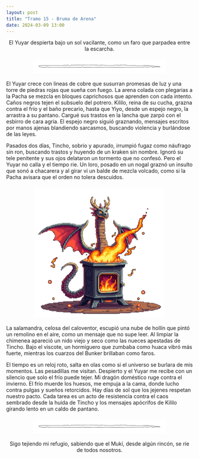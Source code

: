 ```yaml
---
layout: post
title: "Tramo 15 - Bruma de Arena"
date: 2024-03-09 13:00
---
```

<div style="text-align: center;">
  <p>El Yuyar despierta bajo un sol vacilante, como un faro que parpadea entre la escarcha.</p>
</div>

<img src="/assets/images/separador.png" alt="Separador" style="display: block; margin: 20px auto;">

El Yuyar crece con lineas de cobre que susurran promesas de luz y una torre de piedras rojas que sueña con fuego. La arena colada con plegarias a la Pacha se mezcla en bloques caprichosos que aprenden con cada intento. Caños negros tejen el subsuelo del potrero. Kililo, reina de su cucha, grazna contra el frío y el baño precario, hasta que Yiyo, desde un espejo negro, la arrastra a su pantano. Cargué sus trastos en la lancha que zarpó con el esbirro de cara agria. El espejo negro siguió graznando, mensajes escritos por manos ajenas blandiendo sarcasmos, buscando violencia y burlándose de las leyes.
<br>

Pasados dos días, Tincho, sobrio y apurado, irrumpió fugaz como náufrago sin ron, buscando trastos y huyendo de un kraken sin nombre. Ignoró su tele penitente y sus ojos delataron un tormento que no confesó. Pero el Yuyar no calla y el tiempo rie. Un loro, posado en un nogal graznó un insulto que sonó a chacarera y al girar vi un balde de mezcla volcado, como si la Pacha avisara que el orden no tolera descuidos.

<img src="/assets/images/salamandra.png" alt="Salamandra" style="display: block; margin: 20px auto;">

La salamandra, celosa del caloventor, escupió una nube de hollín que pintó un remolino en el aire, como un mensaje que no supe leer. Al limpiar la chimenea apareció un nido viejo y seco como las nueces apestadas de Tincho. Bajo el viscote, un hormiguero que zumbaba como huaca vibró más fuerte, mientras los cuarzos del Bunker brillaban como faros.
<br>

El tiempo es un reloj roto, salta en olas como si el universo se burlara de mis momentos. Las pesadillas me visitan. Despierto y el Yuyar me recibe con un silencio que solo el frío puede tejer. Mi dragón doméstico ruge contra el invierno. El frío muerde los huesos, me empuja a la cama, donde lucho contra pulgas y sueños retorcidos. Hay días de sol que los jejenes respetan nuestro pacto. Cada tarea es un acto de resistencia contra el caos sembrado desde la huida de Tincho y los mensajes apócrifos de Kililo girando lento en un caldo de pantano.

<img src="/assets/images/separador.png" alt="Separador" style="display: block; margin: 20px auto;">

<div style="text-align: center;">
  <p>Sigo tejiendo mi refugio, sabiendo que el Mukí, desde algún rincón, se ríe de todos nosotros.</p>
</div>
